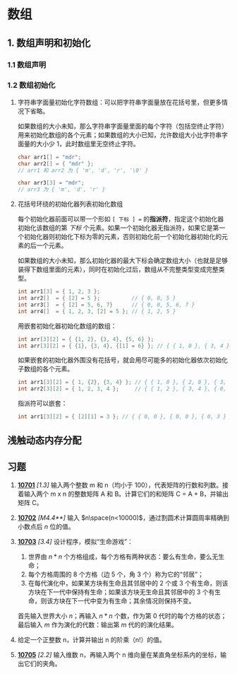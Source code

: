 # 数组

## 1. 数组声明和初始化

### 1.1 数组声明

### 1.2 数组初始化

1. 字符串字面量初始化字符数组：可以把字符串字面量放在花括号里，但更多情况下省略。

   如果数组的大小未知，那么字符串字面量里面的每个字符（包括空终止字符）用来初始化数组的各个元素；如果数组的大小已知，允许数组大小比字符串字面量的大小少 1，此时数组里无空终止字符。

   ```c
   char arr1[] = "mdr";
   char arr2[] = { "mdr" };
   // arr1 和 arr2 为 { 'm', 'd', 'r', '\0' }

   char arr3[3] = "mdr";
   // arr3 为 { 'm', 'd', 'r' }
   ```

2. 花括号环绕的初始化器列表初始化数组

   每个初始化器前面可以带一个形如 `[ 下标 ] =` 的**指派符**，指定这个初始化器初始化该数组的第 _下标_ 个元素。如果一个初始化器无指派符，如果它是第一个初始化器则初始化下标为零的元素，否则初始化前一个初始化器初始化的元素的后一个元素。

   如果数组的大小未知，那么初始化器的最大下标会确定数组大小（也就是足够装得下数组里面的元素），同时在初始化过后，数组从不完整类型变成完整类型。

   ```c
   int arr1[3] = { 1, 2, 3 };
   int arr2[]  = { [2] = 5 };          // { 0, 0, 5 }
   int arr3[]  = { [2] = 5, 6, 7}      // { 0, 0, 5, 6, 7 }
   int arr4[]  = { 1, 2, 3, [2] = 5 }; // { 1, 2, 5 }
   ```

   用嵌套初始化器初始化数组的数组：

   ```c
   int arr[3][2] = { {1, 2}, {3, 4}, {5, 6} };
   int arr[3][2] = { {1}, {3, 4}, {[1] = 6} }; // { { 1, 0 }, { 3, 4 }, { 0, 6 } }
   ```

   如果嵌套的初始化器外围没有花括号，就会用尽可能多的初始化器依次初始化子数组的各个元素。

   ```c
   int arr1[3][2] = { 1, {2}, {3, 4} }; // { { 1, 0 }, { 2, 0 }, { 3, 4 } }
   int arr2[3][2] = { 1, 2, 3, 4 };     // { { 1, 2 }, { 3, 4 }, { 0, 0 } }
   ```

   指派符可以嵌套：

   ```c
   int arr1[3][2] = { [2][1] = 3 }; // { { 0, 0 }, { 0, 0 }, { 0, 3 } }
   ```

## 浅触动态内存分配

## 习题

1. [**10701**](/教程/题解/语法和标准库/派生类型/数组/10701.md) _[1.3]_ 输入两个整数 m 和 n（均小于 100），代表矩阵的行数和列数。接着输入两个 m x n 的整数矩阵 A 和 B。计算它们的和矩阵 C = A + B，并输出矩阵 C。

2. [**10702**](/教程/题解/语法和标准库/派生类型/数组/10702.md) _[M4.4**]_ 输入 $n\space(n<10000)$，通过割圆术计算圆周率精确到小数点后 $n$ 位的值。

3. [**10703**](/教程/题解/语法和标准库/派生类型/数组/10703.md) _[3.4]_ 设计程序，模拟“生命游戏”：
   1. 世界由 $n*n$ 个方格组成，每个方格有两种状态：要么有生命，要么无生命；
   2. 每个方格周围的 8 个方格（边 5 个，角 3 个）称为它的“邻居”；
   3. 在每代演化中，如果某方块有生命且其邻居中的 2 个或 3 个有生命，则该方块在下一代中保持有生命；如果该方块无生命且其邻居中的 3 个有生命，则该方块在下一代中变为有生命；其余情况则保持不变。

   首先输入世界大小 $n$；再输入 $n*n$ 个数，作为第 0 代时的每个方格的状态；最后输入 $m$ 作为演化的代数：输出第 $m$ 代的的演化结果。

4. 给定一个正整数 n，计算并输出 n 的阶乘（n!）的值。
5. [**10705**](/教程/题解/语法和标准库/派生类型/数组/10705.md) _[2.2]_ 输入维数 n，再输入两个 n 维向量在某直角坐标系内的坐标，输出它们的夹角。
